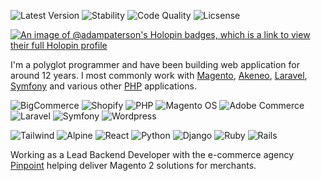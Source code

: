 ![Latest Version][ico-version]
![Stability][ico-build]
![Code Quality][ico-quality]
![Licsense][ico-licence]

[![An image of @adampaterson's Holopin badges, which is a link to view their full Holopin profile](https://holopin.me/adampaterson)](https://holopin.io/@adampaterson)

I'm a polyglot programmer and have been building web application for around 12 years. I most commonly work with [Magento](link-magento), [Akeneo](link-akeneo), [Laravel](link-laravel), [Symfony](link-symfony) and various other [PHP](link-php) applications.

<p align="center" style="text-align:"center">
  
![BigCommerce][badge-bigcommerce] ![Shopify][badge-shopify] ![PHP][badge-php] ![Magento OS][badge-magento] ![Adobe Commerce][badge-adobe] ![Laravel][badge-laravel] ![Symfony][badge-symfony] ![Wordpress][badge-wordpress]

![Tailwind][badge-tailwind] ![Alpine][badge-alpine] ![React][badge-react] ![Python][badge-python] ![Django][badge-django] ![Ruby][badge-ruby] ![Rails][badge-ruby-rails]

</p>

Working as a Lead Backend Developer with the e-commerce agency [Pinpoint](link-pinpoint) helping deliver Magento 2 solutions for merchants.

[ico-version]: https://img.shields.io/badge/Version-33-green?style=for-the-badge&logo=buy-me-a-coffee&logoColor=white&logoWidth=20
[ico-build]: https://img.shields.io/badge/Build-somewhat--stable-orange?style=for-the-badge&logo=travis-ci&logoColor=white&logoWidth=20
[ico-quality]: https://img.shields.io/badge/Code%20Quality-A+-green?style=for-the-badge&logo=scrutinizer-ci&logoColor=white&logoWidth=20
[ico-licence]: https://img.shields.io/badge/License-Divorced-green?style=for-the-badge&logo=tinder&logoColor=white&logoWidth=20

[link-magento]: https://github.com/magento/magento2
[link-akeneo]: https://github.com/akeneo/pim-community-dev
[link-laravel]: https://github.com/laravel/laravel
[link-symfony]: https://github.com/symfony/symfony
[link-php]: https://github.com/topics/php
[link-pinpoint]: https://www.pinpointdesigns.co.uk/

[badge-php]: https://img.shields.io/badge/PHP-777BB4?style=for-the-badge&logo=php&logoColor=white
[badge-magento]: https://img.shields.io/badge/Magento_OS-EE672F?style=for-the-badge&logo=magento&logoColor=white
[badge-adobe]: https://img.shields.io/badge/Adobe%20Commerce-FF0000?style=for-the-badge&logo=adobe&logoColor=white
[badge-bigcommerce]: https://img.shields.io/badge/BigCommerce-121118?style=for-the-badge&logo=bigcommerce&logoColor=white
[badge-shopify]: https://img.shields.io/badge/Shopify-7AB55C?style=for-the-badge&logo=shopify&logoColor=white
[badge-laravel]: https://img.shields.io/badge/Laravel-FF2D20?style=for-the-badge&logo=laravel&logoColor=white
[badge-symfony]: https://img.shields.io/badge/Symfony-000?style=for-the-badge&logo=symfony&logoColor=white
[badge-wordpress]: https://img.shields.io/badge/Wordpress-21759B?style=for-the-badge&logo=wordpress&logoColor=white
[badge-tailwind]: https://img.shields.io/badge/Tailwind-56347C?style=for-the-badge&logo=tailwindcss&logoColor=white
[badge-alpine]: https://img.shields.io/badge/Alpine_JS-8BC0D0?style=for-the-badge&logo=alpinedotjs&logoColor=white
[badge-react]: https://img.shields.io/badge/React-61DAFB?style=for-the-badge&logo=react&logoColor=black
[badge-python]: https://img.shields.io/badge/Python-3776AB?style=for-the-badge&logo=python&logoColor=white
[badge-django]: https://img.shields.io/badge/Django-092E20?style=for-the-badge&logo=django&logoColor=white
[badge-ruby]: https://img.shields.io/badge/Ruby-CC342D?style=for-the-badge&logo=ruby&logoColor=white
[badge-ruby-rails]: https://img.shields.io/badge/Ruby_on_Rails-CC0000?style=for-the-badge&logo=ruby&logoColor=white
